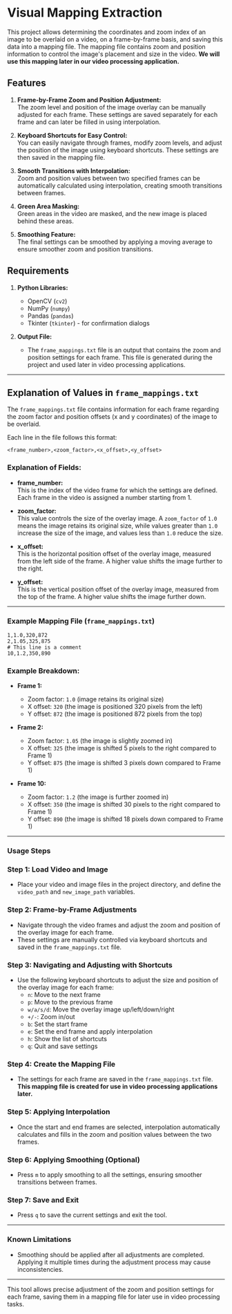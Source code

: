 
# Visual Mapping Extraction

This project allows determining the coordinates and zoom index of an image to be overlaid on a video, on a frame-by-frame basis, and saving this data into a mapping file. The mapping file contains zoom and position information to control the image's placement and size in the video. **We will use this mapping later in our video processing application.**

## Features

1. **Frame-by-Frame Zoom and Position Adjustment:**  
   The zoom level and position of the image overlay can be manually adjusted for each frame. These settings are saved separately for each frame and can later be filled in using interpolation.

2. **Keyboard Shortcuts for Easy Control:**  
   You can easily navigate through frames, modify zoom levels, and adjust the position of the image using keyboard shortcuts. These settings are then saved in the mapping file.

3. **Smooth Transitions with Interpolation:**  
   Zoom and position values between two specified frames can be automatically calculated using interpolation, creating smooth transitions between frames.

4. **Green Area Masking:**  
   Green areas in the video are masked, and the new image is placed behind these areas.

5. **Smoothing Feature:**  
   The final settings can be smoothed by applying a moving average to ensure smoother zoom and position transitions.

## Requirements

1. **Python Libraries:**
   - OpenCV (`cv2`)
   - NumPy (`numpy`)
   - Pandas (`pandas`)
   - Tkinter (`tkinter`) - for confirmation dialogs

2. **Output File:**
   - The `frame_mappings.txt` file is an output that contains the zoom and position settings for each frame. This file is generated during the project and used later in video processing applications.

---

## Explanation of Values in `frame_mappings.txt`

The `frame_mappings.txt` file contains information for each frame regarding the zoom factor and position offsets (x and y coordinates) of the image to be overlaid.

Each line in the file follows this format:

```
<frame_number>,<zoom_factor>,<x_offset>,<y_offset>
```

### Explanation of Fields:

- **frame_number:**  
  This is the index of the video frame for which the settings are defined. Each frame in the video is assigned a number starting from 1.

- **zoom_factor:**  
  This value controls the size of the overlay image. A `zoom_factor` of `1.0` means the image retains its original size, while values greater than `1.0` increase the size of the image, and values less than `1.0` reduce the size.

- **x_offset:**  
  This is the horizontal position offset of the overlay image, measured from the left side of the frame. A higher value shifts the image further to the right.

- **y_offset:**  
  This is the vertical position offset of the overlay image, measured from the top of the frame. A higher value shifts the image further down.

---

### Example Mapping File (`frame_mappings.txt`)

```
1,1.0,320,872
2,1.05,325,875
# This line is a comment
10,1.2,350,890
```

### Example Breakdown:

- **Frame 1:**  
  - Zoom factor: `1.0` (image retains its original size)
  - X offset: `320` (the image is positioned 320 pixels from the left)
  - Y offset: `872` (the image is positioned 872 pixels from the top)

- **Frame 2:**  
  - Zoom factor: `1.05` (the image is slightly zoomed in)
  - X offset: `325` (the image is shifted 5 pixels to the right compared to Frame 1)
  - Y offset: `875` (the image is shifted 3 pixels down compared to Frame 1)

- **Frame 10:**  
  - Zoom factor: `1.2` (the image is further zoomed in)
  - X offset: `350` (the image is shifted 30 pixels to the right compared to Frame 1)
  - Y offset: `890` (the image is shifted 18 pixels down compared to Frame 1)

---

### Usage Steps

### Step 1: Load Video and Image
- Place your video and image files in the project directory, and define the `video_path` and `new_image_path` variables.

### Step 2: Frame-by-Frame Adjustments
- Navigate through the video frames and adjust the zoom and position of the overlay image for each frame. 
- These settings are manually controlled via keyboard shortcuts and saved in the `frame_mappings.txt` file.

### Step 3: Navigating and Adjusting with Shortcuts
- Use the following keyboard shortcuts to adjust the size and position of the overlay image for each frame:
  - `n`: Move to the next frame
  - `p`: Move to the previous frame
  - `w/a/s/d`: Move the overlay image up/left/down/right
  - `+/-`: Zoom in/out
  - `b`: Set the start frame
  - `e`: Set the end frame and apply interpolation
  - `h`: Show the list of shortcuts
  - `q`: Quit and save settings

### Step 4: Create the Mapping File
- The settings for each frame are saved in the `frame_mappings.txt` file. **This mapping file is created for use in video processing applications later.**

### Step 5: Applying Interpolation
- Once the start and end frames are selected, interpolation automatically calculates and fills in the zoom and position values between the two frames.

### Step 6: Applying Smoothing (Optional)
- Press `m` to apply smoothing to all the settings, ensuring smoother transitions between frames.

### Step 7: Save and Exit
- Press `q` to save the current settings and exit the tool.

---

### Known Limitations
- Smoothing should be applied after all adjustments are completed. Applying it multiple times during the adjustment process may cause inconsistencies.

---

This tool allows precise adjustment of the zoom and position settings for each frame, saving them in a mapping file for later use in video processing tasks.
